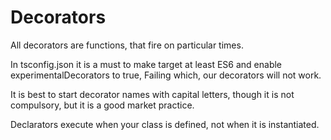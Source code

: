 # Decorators

All decorators are functions, that fire on particular times.

In tsconfig.json it is a must to make target at least ES6 and 
enable experimentalDecorators to true, Failing which, our decorators will not work.

It is best to start decorator names with capital letters, though it is not compulsory, but it is a good market practice.

Declarators execute when your class is defined, not when it is instantiated.

